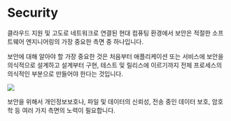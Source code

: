 # Security

클라우드 지원 및 고도로 네트워크로 연결된 현대 컴퓨팅 환경에서 보안은 적절한 소프트웨어 엔지니어링의 가장 중요한 측면 중 하나입니다.

보안에 대해 알아야 할 가장 중요한 것은 처음부터 애플리케이션 또는 서비스에 보안을 의식적으로 설계하고 설계부터 구현, 테스트 및 릴리스에 이르기까지 전체 프로세스의 의식적인 부분으로 만들어야 한다는 것입니다.

<img src="https://developer.apple.com/library/archive/documentation/Security/Conceptual/Security_Overview/Art/security_overview_intro_art_2x.png">

보안을 위해서 개인정보보호나, 파일 및 데이터의 신뢰성, 전송 중인 데이터 보호, 암호학 등 여러 가지 측면의 노력이 필요합니다.  
